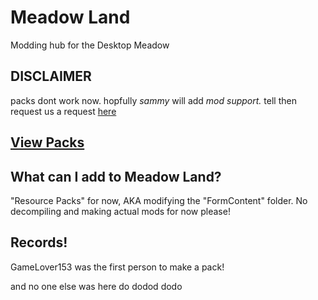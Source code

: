 # Meadow Land
Modding hub for the Desktop Meadow

## DISCLAIMER
packs dont work now. hopfully *sammy* will add *mod support.* tell then request us a request [here](https://github.com/UnofficialSamHub/MeadowLand/issues/new/choose)



## [View Packs](rp/index/INDEX.md)

## What can I add to Meadow Land?
"Resource Packs" for now, AKA modifying the "FormContent" folder.
No decompiling and making actual mods for now please!


## Records!

GameLover153 was the first person to make a pack!

and no one else was here do dodod dodo 

